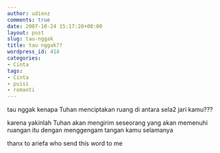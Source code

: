 ```yaml
---
author: udienz
comments: true
date: 2007-10-24 15:17:28+00:00
layout: post
slug: tau-nggak
title: tau nggak??
wordpress_id: 414
categories:
- Cinta
tags:
- Cinta
- puisi
- romanti
---
```


tau nggak kenapa Tuhan menciptakan ruang di antara sela2 jari kamu???

karena yakinlah Tuhan akan mengirim seseorang yang akan memenuhi ruangan itu dengan menggengam tangan kamu selamanya

thanx to ariefa who send this word to me
